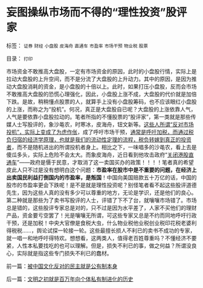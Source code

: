 # 妄图操纵市场而不得的“理性投资”股评家

标签： `证券` `财经` `小盘股` `皮海舟` `直通车` `市盈率` `市场干预` `物业税` `股票` 

目录： `打印`

市场资金不敢推高大盘股，一定有市场资金的原因，此时的小盘股行情，实际上是拉动大盘股的上升空间，而不是分流了大盘股的上升动力。其中的原因，是因为推动大盘股消耗的资金，是小盘股的十倍以上。此时，如果打压小盘股，反而会市场不敢推高大盘股的恐慌心理强化，因此，小盘股上涨不成，大盘股的代价就是加倍下跌。是故，稍稍懂点股票的人，就算手上没有小盘股筹码，也不应该眼红小盘股的上涨，而称之为“投机”。何况，真正是大盘股自已呢？大盘股的上涨依靠人气，人气是要依靠小盘股拉动的。笔者所指的不懂股票的“股评家”，第一类就是那些传媒人士写股评的，象沙黾农，时寒冰，皮海舟，钮文新等。[这些人所谓“反对市场投机”，实际上变成了为虎作伥](../../../2009/4/7/市场规范，市场干预和财富转移.md)，成了呼吁市场干预，[通常是呼吁加税，而通过税负归宿的经济学原理，也就是我们的流动性定理的流程，税负转嫁到真正的投资者](../../../2010/1/7/推出物业税房价会进一步上升.md)，而不是随机进出的所谓投机者身上。相比之下，一味唱多的沙黾农，看上去是傻瓜多头，实际上危险不会太大。而象皮海舟，近日看到他攻击政府“[关闭港股直通车](../../../2007/11/21/“钱留给自已用”明确反对港股直通车输出国内外汇资本.md)”——政府是慑于民意，才取消了这一卖国买办的政策！！！！笔者真的希望皮此人只不过是没有想明白这个问题：**市盈率在股市中是不重要的问题，在经济上出卖国民利益打倒国内的市盈率，是叛国**！中国向美国赔款五十万亿的话，中国的股市的市盈率更会下跌呢！是不是就是理性投资呢？别怪笔者看不起这些股评道德先生，因为这些人真的没有多少可以尊重的地方，无论是学识，还是他们的良心。第二种就是那些为了卖书写股评的人士，评错了下不了台，就嚷嚷市场错了。市场总是错的，这些股评专家总是对的，只不过是因为水平差了，人家不买他们的理财产品，资金要亏空罢了！光是嚷嚷无所谓，可这些专家又总是不约而同地呼吁行政干预，还是加税！中央大官僚是食税大虫，什么物业税他业税创业税印花税老婆利得税税……，舆论试探一轮接一轮。这些最擅长损人不利已的卖书不成功的专家，就一唱一和地呼吁得特欢。想想看，这两类人，值得老百姓尊重吗？不懂经济不要紧，人性本私要找吃的也可以理解。但是，损失不利已的事，做之何益？所谓没良心，实际就是指这些专门损失不利已的蠢材。



前一篇：[被中国文化反对的民主就是公有制本身](../../../2010/1/18/被中国文化反对的民主就是公有制本身.md)

后一篇：[文明之初就是百万年向个体私有制进化的历史](../../../2010/1/19/文明之初就是百万年向个体私有制进化的历史.md)
